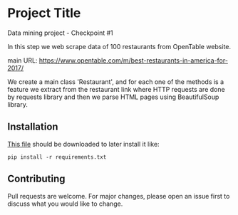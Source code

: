 # Project Title 

Data mining project - Checkpoint #1

In this step we web scrape data of 100 restaurants from OpenTable website.

main URL: https://www.opentable.com/m/best-restaurants-in-america-for-2017/

We create a main class 'Restaurant', and for each one of the methods is a feature we extract from the restaurant link 
where HTTP requests are done by requests library and then we parse HTML pages using BeautifulSoup library.


## Installation
[This file](https://github.com/arstrim/project/blob/master/requirements.txt) should be downloaded to later install it like:
```
pip install -r requirements.txt
```

## Contributing
Pull requests are welcome. For major changes, please open an issue first to discuss what you would like to change.
